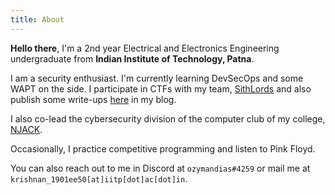 ```yaml
---
title: About
---
```


**Hello there**, I'm a 2nd year Electrical and Electronics Engineering undergraduate from **Indian Institute of Technology, Patna**.

I am a security enthusiast. I'm currently learning DevSecOps and some WAPT on the side. I participate in CTFs with my team, [SithLords](https://ctftime.org/team/136490) and also publish some write-ups [here](https://lordlabuckdas.github.io/categories/writeups/) in my blog.

I also co-lead the cybersecurity division of the computer club of my college, [NJACK](https://njack.iitp.ac.in).

Occasionally, I practice competitive programming and listen to Pink Floyd.

You can also reach out to me in Discord at `ozymandias#4259` or mail me at `krishnan_1901ee50[at]iitp[dot]ac[dot]in`.

<script src="https://tryhackme.com/badge/206482"></script>
